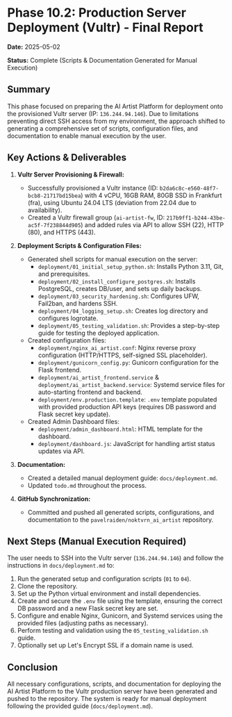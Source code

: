 # Phase 10.2: Production Server Deployment (Vultr) - Final Report

**Date:** 2025-05-02

**Status:** Complete (Scripts & Documentation Generated for Manual Execution)

## Summary

This phase focused on preparing the AI Artist Platform for deployment onto the provisioned Vultr server (IP: `136.244.94.146`). Due to limitations preventing direct SSH access from my environment, the approach shifted to generating a comprehensive set of scripts, configuration files, and documentation to enable manual execution by the user.

## Key Actions & Deliverables

1.  **Vultr Server Provisioning & Firewall:**
    *   Successfully provisioned a Vultr instance (ID: `b2da6c8c-e560-48f7-bcb8-21717bd15bea`) with 4 vCPU, 16GB RAM, 80GB SSD in Frankfurt (fra), using Ubuntu 24.04 LTS (deviation from 22.04 due to availability).
    *   Created a Vultr firewall group (`ai-artist-fw`, ID: `217b9ff1-b244-43be-ac5f-7f238844d905`) and added rules via API to allow SSH (22), HTTP (80), and HTTPS (443).

2.  **Deployment Scripts & Configuration Files:**
    *   Generated shell scripts for manual execution on the server:
        *   `deployment/01_initial_setup_python.sh`: Installs Python 3.11, Git, and prerequisites.
        *   `deployment/02_install_configure_postgres.sh`: Installs PostgreSQL, creates DB/user, and sets up daily backups.
        *   `deployment/03_security_hardening.sh`: Configures UFW, Fail2ban, and hardens SSH.
        *   `deployment/04_logging_setup.sh`: Creates log directory and configures logrotate.
        *   `deployment/05_testing_validation.sh`: Provides a step-by-step guide for testing the deployed application.
    *   Created configuration files:
        *   `deployment/nginx_ai_artist.conf`: Nginx reverse proxy configuration (HTTP/HTTPS, self-signed SSL placeholder).
        *   `deployment/gunicorn_config.py`: Gunicorn configuration for the Flask frontend.
        *   `deployment/ai_artist_frontend.service` & `deployment/ai_artist_backend.service`: Systemd service files for auto-starting frontend and backend.
        *   `deployment/env.production.template`: `.env` template populated with provided production API keys (requires DB password and Flask secret key update).
    *   Created Admin Dashboard files:
        *   `deployment/admin_dashboard.html`: HTML template for the dashboard.
        *   `deployment/dashboard.js`: JavaScript for handling artist status updates via API.

3.  **Documentation:**
    *   Created a detailed manual deployment guide: `docs/deployment.md`.
    *   Updated `todo.md` throughout the process.

4.  **GitHub Synchronization:**
    *   Committed and pushed all generated scripts, configurations, and documentation to the `pavelraiden/noktvrn_ai_artist` repository.

## Next Steps (Manual Execution Required)

The user needs to SSH into the Vultr server (`136.244.94.146`) and follow the instructions in `docs/deployment.md` to:

1.  Run the generated setup and configuration scripts (`01` to `04`).
2.  Clone the repository.
3.  Set up the Python virtual environment and install dependencies.
4.  Create and secure the `.env` file using the template, ensuring the correct DB password and a new Flask secret key are set.
5.  Configure and enable Nginx, Gunicorn, and Systemd services using the provided files (adjusting paths as necessary).
6.  Perform testing and validation using the `05_testing_validation.sh` guide.
7.  Optionally set up Let's Encrypt SSL if a domain name is used.

## Conclusion

All necessary configurations, scripts, and documentation for deploying the AI Artist Platform to the Vultr production server have been generated and pushed to the repository. The system is ready for manual deployment following the provided guide (`docs/deployment.md`).

